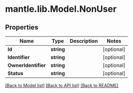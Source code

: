 # mantle.lib.Model.NonUser
## Properties

Name | Type | Description | Notes
------------ | ------------- | ------------- | -------------
**Id** | **string** |  | [optional] 
**Identifier** | **string** |  | [optional] 
**OwnerIdentifier** | **string** |  | [optional] 
**Status** | **string** |  | [optional] 

[[Back to Model list]](../README.md#documentation-for-models) [[Back to API list]](../README.md#documentation-for-api-endpoints) [[Back to README]](../README.md)

